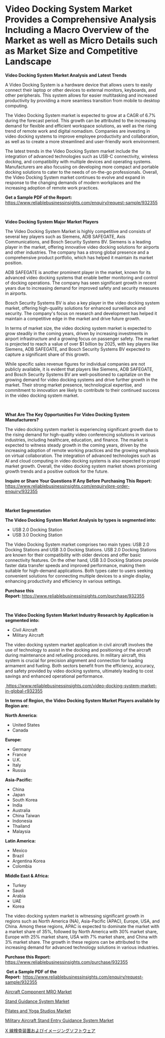 <p><h1>Video Docking System Market Provides a Comprehensive Analysis Including a Macro Overview of the Market as well as Micro Details such as Market Size and Competitive Landscape</h1></p><p><strong>Video Docking System Market Analysis and Latest Trends</strong></p>
<p><p>A Video Docking System is a hardware device that allows users to easily connect their laptop or other devices to external monitors, keyboards, and other peripherals. This system allows for easier multitasking and increased productivity by providing a more seamless transition from mobile to desktop computing.</p><p>The Video Docking System market is expected to grow at a CAGR of 6.7% during the forecast period. This growth can be attributed to the increasing demand for flexible and efficient workspace solutions, as well as the rising trend of remote work and digital nomadism. Companies are investing in video docking systems to improve employee productivity and collaboration, as well as to create a more streamlined and user-friendly work environment.</p><p>The latest trends in the Video Docking System market include the integration of advanced technologies such as USB-C connectivity, wireless docking, and compatibility with multiple devices and operating systems. Manufacturers are also focusing on developing more compact and portable docking solutions to cater to the needs of on-the-go professionals. Overall, the Video Docking System market continues to evolve and expand in response to the changing demands of modern workplaces and the increasing adoption of remote work practices.</p></p>
<p><strong>Get a Sample PDF of the Report:&nbsp;</strong> <a href="https://www.reliablebusinessinsights.com/enquiry/request-sample/932355">https://www.reliablebusinessinsights.com/enquiry/request-sample/932355</a></p>
<p>&nbsp;</p>
<p><strong>Video Docking System Major Market Players</strong></p>
<p><p>The Video Docking System Market is highly competitive and consists of several key players such as Siemens, ADB SAFEGATE, Axis Communications, and Bosch Security Systems BV. Siemens is a leading player in the market, offering innovative video docking solutions for airports and other industries. The company has a strong global presence and a comprehensive product portfolio, which has helped it maintain its market position.</p><p>ADB SAFEGATE is another prominent player in the market, known for its advanced video docking systems that enable better monitoring and control of docking operations. The company has seen significant growth in recent years due to increasing demand for improved safety and security measures in airports.</p><p>Bosch Security Systems BV is also a key player in the video docking system market, offering high-quality solutions for enhanced surveillance and security. The company's focus on research and development has helped it maintain a competitive edge in the market and drive future growth.</p><p>In terms of market size, the video docking system market is expected to grow steadily in the coming years, driven by increasing investments in airport infrastructure and a growing focus on passenger safety. The market is projected to reach a value of over $1 billion by 2025, with key players like Siemens, ADB SAFEGATE, and Bosch Security Systems BV expected to capture a significant share of this growth.</p><p>While specific sales revenue figures for individual companies are not publicly available, it is evident that players like Siemens, ADB SAFEGATE, and Bosch Security Systems BV are well-positioned to capitalize on the growing demand for video docking systems and drive further growth in the market. Their strong market presence, technological expertise, and commitment to innovation are likely to contribute to their continued success in the video docking system market.</p></p>
<p>&nbsp;</p>
<p><strong>What Are The Key Opportunities For Video Docking System Manufacturers?</strong></p>
<p><p>The video docking system market is experiencing significant growth due to the rising demand for high-quality video conferencing solutions in various industries, including healthcare, education, and finance. The market is expected to witness steady growth in the coming years, driven by the increasing adoption of remote working practices and the growing emphasis on virtual collaboration. The integration of advanced technologies such as AI and cloud computing in video docking systems is also expected to propel market growth. Overall, the video docking system market shows promising growth trends and a positive outlook for the future.</p></p>
<p><strong>Inquire or Share Your Questions If Any Before Purchasing This Report:</strong> <a href="https://www.reliablebusinessinsights.com/enquiry/pre-order-enquiry/932355">https://www.reliablebusinessinsights.com/enquiry/pre-order-enquiry/932355</a></p>
<p>&nbsp;</p>
<p><strong>Market Segmentation</strong></p>
<p><strong>The Video Docking System Market Analysis by types is segmented into:</strong></p>
<p><ul><li>USB 2.0 Docking Station</li><li>USB 3.0 Docking Station</li></ul></p>
<p><p>The Video Docking System market comprises two main types: USB 2.0 Docking Stations and USB 3.0 Docking Stations. USB 2.0 Docking Stations are known for their compatibility with older devices and offer basic connectivity features. On the other hand, USB 3.0 Docking Stations provide faster data transfer speeds and improved performance, making them suitable for high-demand applications. Both types cater to users seeking convenient solutions for connecting multiple devices to a single display, enhancing productivity and efficiency in various settings.</p></p>
<p><strong>Purchase this Report:&nbsp;</strong><a href="https://www.reliablebusinessinsights.com/purchase/932355">https://www.reliablebusinessinsights.com/purchase/932355</a></p>
<p>&nbsp;</p>
<p><strong>The Video Docking System Market Industry Research by Application is segmented into:</strong></p>
<p><ul><li>Civil Aircraft</li><li>Military Aircraft</li></ul></p>
<p><p>The video docking system market application in civil aircraft involves the use of technology to assist in the docking and positioning of the aircraft during maintenance and refueling procedures. In military aircraft, this system is crucial for precision alignment and connection for loading armament and fueling. Both sectors benefit from the efficiency, accuracy, and safety provided by video docking systems, ultimately leading to cost savings and enhanced operational performance.</p></p>
<p><a href="https://www.reliablebusinessinsights.com/video-docking-system-market-in-global-r932355">&nbsp;https://www.reliablebusinessinsights.com/video-docking-system-market-in-global-r932355</a></p>
<p><strong>In terms of Region, the Video Docking System Market Players available by Region are:</strong></p>
<p>
    <p> <strong> North America: </strong>
        <ul>
            <li>United States</li>
            <li>Canada</li>
        </ul>
        </p> 
    <p> <strong> Europe: </strong>
        <ul>
            <li>Germany</li>
            <li>France</li>
            <li>U.K.</li>
            <li>Italy</li>
            <li>Russia</li>
        </ul>
        </p> 
    <p> <strong> Asia-Pacific: </strong>
        <ul>
            <li>China</li>
            <li>Japan</li>
            <li>South Korea</li>
            <li>India</li>
            <li>Australia</li>
            <li>China Taiwan</li>
            <li>Indonesia</li>
            <li>Thailand</li>
            <li>Malaysia</li>
        </ul>
        </p> 
    <p> <strong> Latin America: </strong>
        <ul>
            <li>Mexico</li>
            <li>Brazil</li>
            <li>Argentina Korea</li>
            <li>Colombia</li>
        </ul>
        </p> 
    <p> <strong> Middle East & Africa: </strong>
        <ul>
            <li>Turkey</li>
            <li>Saudi</li>
            <li>Arabia</li>
            <li>UAE</li>
            <li>Korea</li>
        </ul>
    </p>
    </p>
<p><p>The video docking system market is witnessing significant growth in regions such as North America (NA), Asia-Pacific (APAC), Europe, USA, and China. Among these regions, APAC is expected to dominate the market with a market share of 35%, followed by North America with 30% market share, Europe with 25% market share, USA with 7% market share, and China with 3% market share. The growth in these regions can be attributed to the increasing demand for advanced technology solutions in various industries.</p></p>
<p><strong>Purchase this Report: </strong><a href="https://www.reliablebusinessinsights.com/purchase/932355">https://www.reliablebusinessinsights.com/purchase/932355</a></p>
<p>&nbsp;<strong>Get a Sample PDF of the Report:&nbsp;&nbsp;</strong><a href="https://www.reliablebusinessinsights.com/enquiry/request-sample/932355">https://www.reliablebusinessinsights.com/enquiry/request-sample/932355</a></p>
<p><strong></strong></p>
<p><p><a href="https://medium.com/@kirstencharriso/market-forecast-global-aircraft-component-mro-trends-and-impact-analysis-2024-2031-by-265ed8edd633">Aircraft Component MRO Market</a></p><p><a href="https://github.com/kaiserrayhan25/Market-Research-Report-List-2/blob/main/stand-guidance-system-market.md">Stand Guidance System Market</a></p><p><a href="https://medium.com/@hernandezdorothy026/global-pilates-and-yoga-studios-market-status-2024-2031-and-forecast-by-region-product-end-9869b2ae28d4">Pilates and Yoga Studios Market</a></p><p><a href="https://github.com/juniordelafrance/Market-Research-Report-List-4/blob/main/military-aircraft-stand-entry-guidance-system-market.md">Military Aircraft Stand Entry Guidance System Market</a></p><p><a href="https://medium.com/@harperhe4e26/x%E7%B7%9A%E6%A4%9C%E6%9F%BB%E8%A3%85%E7%BD%AE%E3%81%8A%E3%82%88%E3%81%B3%E7%94%BB%E5%83%8F%E3%82%BD%E3%83%95%E3%83%88%E3%82%A6%E3%82%A7%E3%82%A2%E3%81%AE%E5%B8%82%E5%A0%B4%E6%88%90%E9%95%B7-%E5%B8%82%E5%A0%B4%E3%82%BB%E3%82%B0%E3%83%A1%E3%83%B3%E3%83%86%E3%83%BC%E3%82%B7%E3%83%A7%E3%83%B3-%E5%9C%B0%E5%9F%9F%E5%88%86%E6%9E%90-%E3%82%B0%E3%83%AD%E3%83%BC%E3%83%90%E3%83%AB%E4%BA%88%E6%B8%AC-2031-dc9d5da1324d">X 線検査装置およびイメージングソフトウェア</a></p></p>